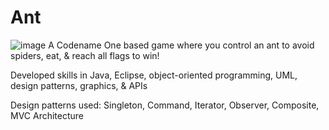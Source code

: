 # Ant
![image](https://github.com/jmarmstrong1207/Ant/assets/32995055/7e496e39-069c-4a2f-817c-eba867b53462)
A Codename One based game where you control an ant to avoid spiders, eat, & reach all flags to win!

Developed skills in Java, Eclipse, object-oriented programming, UML, design patterns, graphics, & APIs

Design patterns used: Singleton, Command, Iterator, Observer, Composite, MVC Architecture
